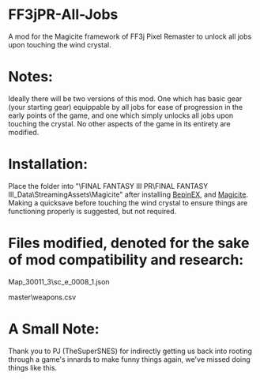 # FF3jPR-All-Jobs
A mod for the Magicite framework of FF3j Pixel Remaster to unlock all jobs upon touching the wind crystal.


# Notes:

Ideally there will be two versions of this mod. One which has basic gear (your starting gear) equippable by all jobs for ease of progression in the early points of the game, and one which simply unlocks all jobs upon touching the crystal. No other aspects of the game in its entirety are modified.



# Installation:

Place the folder into "\FINAL FANTASY III PR\FINAL FANTASY III_Data\StreamingAssets\Magicite\" after installing [BepinEX](https://github.com/BepInEx/BepInEx/releases/download/v6.0.0-pre.2/BepInEx-Unity.IL2CPP-win-x64-6.0.0-pre.2.zip), and [Magicite](https://github.com/Silvris/Magicite/releases/tag/v2.2.0). Making a quicksave before touching the wind crystal to ensure things are functioning properly is suggested, but not required.



# Files modified, denoted for the sake of mod compatibility and research:

Map_30011_3\sc_e_0008_1.json

master\weapons.csv



# A Small Note:

Thank you to PJ (TheSuperSNES) for indirectly getting us back into rooting through a game's innards to make funny things again, we've missed doing things like this.
